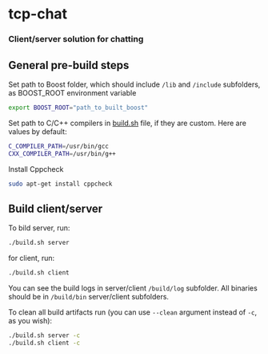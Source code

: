 # tcp-chat
### Client/server solution for chatting


## General pre-build steps

Set path to Boost folder, which should include `/lib` and `/include` subfolders, as BOOST_ROOT environment variable
```sh
export BOOST_ROOT="path_to_built_boost"
```

Set path to C/C++ compilers in [build.sh](./build.sh) file, if they are custom.
Here are values by default:
```sh
C_COMPILER_PATH=/usr/bin/gcc
CXX_COMPILER_PATH=/usr/bin/g++
```

Install Cppcheck
```sh
sudo apt-get install cppcheck
```

## Build client/server

To bild server, run:
```sh
./build.sh server
```
for client, run:
```sh
./build.sh client
```

You can see the build logs in server/client `/build/log` subfolder.
All binaries should be in `/build/bin` server/client subfolders.

To clean all build artifacts run (you can use `--clean` argument instead of `-c`, as you wish):

```sh
./build.sh server -c
./build.sh client -c
```
